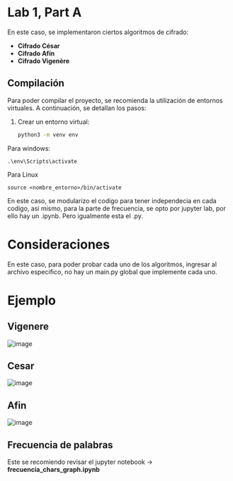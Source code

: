 # Lab 1, Part A

En este caso, se implementaron ciertos algoritmos de cifrado:

- **Cifrado César**
- **Cifrado Afín**
- **Cifrado Vigenère**

## Compilación

Para poder compilar el proyecto, se recomienda la utilización de entornos virtuales. A continuación, se detallan los pasos:

1. Crear un entorno virtual:
   ```bash
   python3 -m venv env

Para windows:
```
.\env\Scripts\activate
```
Para Linux
```
source <nombre_entorno>/bin/activate
```
En este caso, se modularizo el codigo para tener independecia en cada codigo, asi mismo, para la parte de frecuencia, se opto por jupyter lab,
por ello hay un .ipynb. Pero igualmente esta el .py.

# Consideraciones
En este caso, para poder probar cada uno de los algoritmos, ingresar al archivo especifico, no hay un main.py global que implemente cada uno.

# Ejemplo
## Vigenere
![image](https://github.com/user-attachments/assets/f8e16998-6ae1-4bd9-a16f-67c5598e7612)

## Cesar
![image](https://github.com/user-attachments/assets/d95f2166-e4c6-402c-af6f-b182b290a5b8)

## Afin
![image](https://github.com/user-attachments/assets/0810636e-b015-467d-9b47-12b1b4f9e411)

## Frecuencia de palabras
Este se recomiendo revisar el jupyter notebook -> **frecuencia_chars_graph.ipynb**

